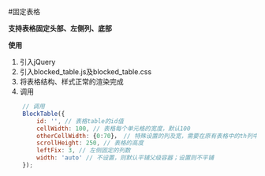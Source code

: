 #固定表格

**支持表格固定头部、左侧列、底部**

**使用**

1. 引入jQuery
2. 引入blocked_table.js及blocked_table.css
3. 将表格结构、样式正常的渲染完成
4. 调用
```javascript
    // 调用
    BlockTable({
        id: '', // 表格table的id值
        cellWidth: 100, // 表格每个单元格的宽度，默认100
        otherCellWidth: {0:70}， // 特殊设置的列及宽，需要在原有表格中的th列中设置宽度
        scrollHeight: 250, // 表格的高度
        leftFix: 3, // 左侧固定的列数
        width: 'auto' // 不设置，则默认平铺父级容器；设置则不平铺
    });
```
